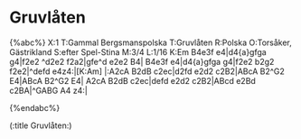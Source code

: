 # Gruvlåten

{%abc%}
X:1
T:Gammal Bergsmanspolska
T:Gruvlåten
R:Polska
O:Torsåker, Gästrikland
S:efter Spel-Stina
M:3/4
L:1/16
K:Em
B4e3f e4|d4{a}gfga g4|f2e2 ^d2e2 f2a2|gfe^d e2e2 B4|
B4e3f e4|d4{a}gfga g4|f2e2 b2g2 f2e2|^defd e4z4:|[K:Am]
|:A2cA B2dB c2ec|d2fd e2d2 c2B2|ABcA B2^G2 E4|ABcA B2^G2 E4|
A2cA B2dB c2ec|defd e2d2 c2B2|ABcd e2Bd c2BA|^GABG A4 z4:|

{%endabc%}

(:title Gruvlåten:)

